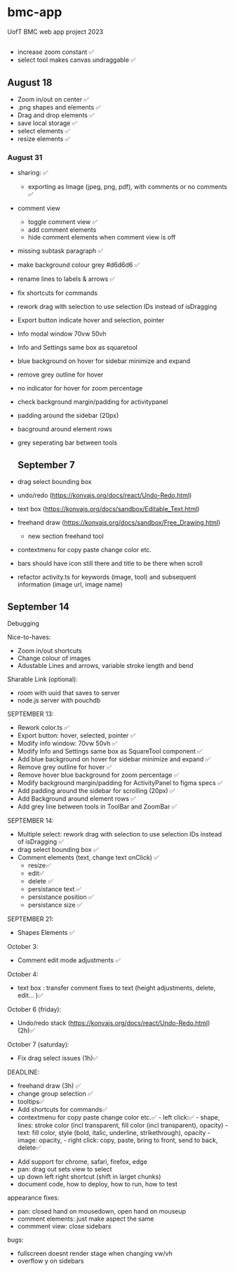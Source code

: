 # bmc-app

UofT BMC web app project 2023

##

-   increase zoom constant ✅
-   select tool makes canvas undraggable ✅

## August 18

-   Zoom in/out on center ✅
-   .png shapes and elements ✅
-   Drag and drop elements ✅
-   save local storage ✅
-   select elements ✅
-   resize elements ✅

### August 31

-   sharing: ✅
    -   exporting as Image (jpeg, png, pdf), with comments or no comments ✅
-   comment view
    -   toggle comment view ✅
    -   add comment elements
    -   hide comment elements when comment view is off
-   missing subtask paragraph ✅
-   make background colour grey #d6d6d6 ✅
-   rename lines to labels & arrows ✅
-   fix shortcuts for commands
-   rework drag with selection to use selection IDs instead of isDragging
-   Export button indicate hover and selection, pointer
-   Info modal window 70vw 50vh
-   Info and Settings same box as squaretool
-   blue background on hover for sidebar minimize and expand
-   remove grey outline for hover
-   no indicator for hover for zoom percentage
-   check background margin/padding for activitypanel
-   padding around the sidebar (20px)
-   bacground around element rows
-   grey seperating bar between tools

    ## September 7

-   drag select bounding box
-   undo/redo (https://konvajs.org/docs/react/Undo-Redo.html)
-   text box (https://konvajs.org/docs/sandbox/Editable_Text.html)
-   freehand draw (https://konvajs.org/docs/sandbox/Free_Drawing.html)
    -   new section freehand tool
-   contextmenu for copy paste change color etc.
-   bars should have icon still there and title to be there when scroll
-   refactor activity.ts for keywords (image, tool) and subsequent information (image url, image name)

## September 14

Debugging

Nice-to-haves:

-   Zoom in/out shortcuts
-   Change colour of images
-   Adustable Lines and arrows, variable stroke length and bend

Sharable Link (optional):

-   room with uuid that saves to server
-   node.js server with pouchdb

SEPTEMBER 13:

-   Rework color.ts ✅
-   Export button: hover, selected, pointer ✅
-   Modify info window: 70vw 50vh ✅
-   Modify Info and Settings same box as SquareTool component ✅
-   Add blue background on hover for sidebar minimize and expand ✅
-   Remove grey outline for hover ✅
-   Remove hover blue background for zoom percentage ✅
-   Modify background margin/padding for ActivityPanel to figma specs ✅
-   Add padding around the sidebar for scrolling (20px) ✅
-   Add Background around element rows ✅
-   Add grey line between tools in ToolBar and ZoomBar ✅

SEPTEMBER 14:

-   Multiple select: rework drag with selection to use selection IDs instead of isDragging ✅
-   drag select bounding box ✅
-   Comment elements (text, change text onClick) ✅
    -   resize✅
    -   edit✅
    -   delete ✅
    -   persistance text ✅
    -   persistance position ✅
    -   persistance size ✅

SEPTEMBER 21:

-   Shapes Elements ✅

October 3:

-   Comment edit mode adjustments ✅

October 4:

-   text box : transfer comment fixes to text (height adjustments, delete, edit... )✅

October 6 (friday):

-   Undo/redo stack (https://konvajs.org/docs/react/Undo-Redo.html) (2h)✅

October 7 (saturday):

-   Fix drag select issues (1h)✅

DEADLINE:

-   freehand draw (3h) ✅
-   change group selection ✅
-   tooltips✅
-   Add shortcuts for commands✅
-   contextmenu for copy paste change color etc.✅ - left click:✅ - shape, lines: stroke color (incl transparent, fill color (incl transparent), opacity) - text: fill color, style (bold, italic, underline, strikethrough), opacity - image: opacity, - right click: copy, paste, bring to front, send to back, delete✅
<!-- -   Landing Page in react App, rich text (html, css, js) -->

-   Add support for chrome, safari, firefox, edge
-   pan: drag out sets view to select
-   up down left right shortcut (shift in larget chunks)
-   document code, how to deploy, how to run, how to test

appearance fixes:

-   pan: closed hand on mousedown, open hand on mouseup
-   comment elements: just make aspect the same
-   commment view: close sidebars

bugs:

-   fullscreen doesnt render stage when changing vw/vh
-   overflow y on sidebars
